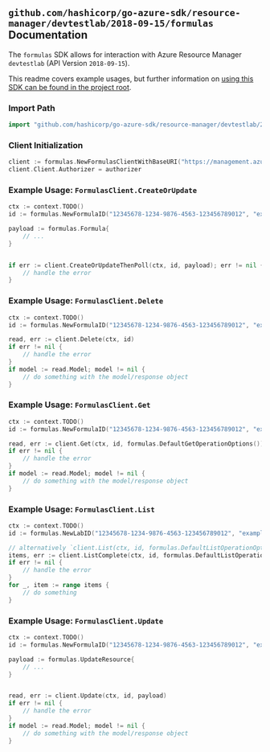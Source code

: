
## `github.com/hashicorp/go-azure-sdk/resource-manager/devtestlab/2018-09-15/formulas` Documentation

The `formulas` SDK allows for interaction with Azure Resource Manager `devtestlab` (API Version `2018-09-15`).

This readme covers example usages, but further information on [using this SDK can be found in the project root](https://github.com/hashicorp/go-azure-sdk/tree/main/docs).

### Import Path

```go
import "github.com/hashicorp/go-azure-sdk/resource-manager/devtestlab/2018-09-15/formulas"
```


### Client Initialization

```go
client := formulas.NewFormulasClientWithBaseURI("https://management.azure.com")
client.Client.Authorizer = authorizer
```


### Example Usage: `FormulasClient.CreateOrUpdate`

```go
ctx := context.TODO()
id := formulas.NewFormulaID("12345678-1234-9876-4563-123456789012", "example-resource-group", "labValue", "formulaValue")

payload := formulas.Formula{
	// ...
}


if err := client.CreateOrUpdateThenPoll(ctx, id, payload); err != nil {
	// handle the error
}
```


### Example Usage: `FormulasClient.Delete`

```go
ctx := context.TODO()
id := formulas.NewFormulaID("12345678-1234-9876-4563-123456789012", "example-resource-group", "labValue", "formulaValue")

read, err := client.Delete(ctx, id)
if err != nil {
	// handle the error
}
if model := read.Model; model != nil {
	// do something with the model/response object
}
```


### Example Usage: `FormulasClient.Get`

```go
ctx := context.TODO()
id := formulas.NewFormulaID("12345678-1234-9876-4563-123456789012", "example-resource-group", "labValue", "formulaValue")

read, err := client.Get(ctx, id, formulas.DefaultGetOperationOptions())
if err != nil {
	// handle the error
}
if model := read.Model; model != nil {
	// do something with the model/response object
}
```


### Example Usage: `FormulasClient.List`

```go
ctx := context.TODO()
id := formulas.NewLabID("12345678-1234-9876-4563-123456789012", "example-resource-group", "labValue")

// alternatively `client.List(ctx, id, formulas.DefaultListOperationOptions())` can be used to do batched pagination
items, err := client.ListComplete(ctx, id, formulas.DefaultListOperationOptions())
if err != nil {
	// handle the error
}
for _, item := range items {
	// do something
}
```


### Example Usage: `FormulasClient.Update`

```go
ctx := context.TODO()
id := formulas.NewFormulaID("12345678-1234-9876-4563-123456789012", "example-resource-group", "labValue", "formulaValue")

payload := formulas.UpdateResource{
	// ...
}


read, err := client.Update(ctx, id, payload)
if err != nil {
	// handle the error
}
if model := read.Model; model != nil {
	// do something with the model/response object
}
```
